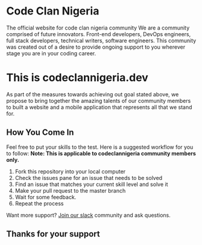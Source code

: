 # Code Clan Nigeria

The official website for code clan nigeria community
We are a community comprised of future innovators.
Front-end developers, DevOps engineers, full stack developers, technical
writers, software engineers.
This community was created out of a desire to provide ongoing support 
to you wherever stage you are in your coding career.
# This is codeclannigeria.dev
As part of the measures towards achieving out goal stated above, we propose to bring together the amazing talents of our community members to built a website and a mobile application that represents all that we
stand for.
## How You Come In
Feel free to put your skills to the test. Here is a suggested workflow for you to follow:
 **Note: This is applicable to codeclannigeria community members only.**
1. Fork this repository into your local computer
2. Check the issues pane for an issue that needs to be solved
3. Find an issue that matches your current skill level and solve it
4. Make your pull request to the master branch
5. Wait for some feedback.
6. Repeat the process

Want more support? [Join our slack](https://codeclannigeria.slack.com)
community and ask questions.
## Thanks for your support
